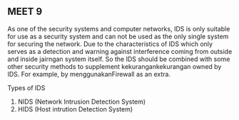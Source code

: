 ## MEET 9
As one of the security systems and computer networks, IDS is only suitable for use as a security system and can not be used as the only single system for securing the network. Due to the characteristics of IDS which only serves as a detection and warning against interference coming from outside and inside jairngan system itself. So the IDS should be combined with some other security methods to supplement kekurangankekurangan owned by IDS. For example, by menggunakanFirewall as an extra.

Types of IDS

1. NIDS (Network Intrusion Detection System)
2. HIDS (Host intrution Detection System)
